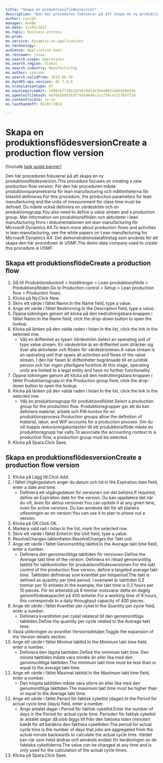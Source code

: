```yaml
--- 
title: "Skapa en produktionsflödesversion"
description: "Den här proceduren fokuserar på att skapa en ny produktionsflödesversion."
author: cvocph
manager: AnnBe
ms.date: 11/03/2017
ms.topic: business-process
ms.prod: 
ms.service: dynamics-ax-applications
ms.technology: 
audience: Application User
ms.reviewer: josaw
ms.search.scope: Operations
ms.search.region: Global
ms.search.industry: Manufacturing
ms.author: conradv
ms.search.validFrom: 2016-06-30
ms.dyn365.ops.version: AX 7.0.0
ms.translationtype: HT
ms.sourcegitcommit: 1d98cbff30620256c9d13e7b4a90314db150e33e
ms.openlocfilehash: 9a76e5bb6f63f793e4644c2ccf70cef21785ff10
ms.contentlocale: sv-se
ms.lasthandoff: 08/07/2018

---
```

# <a name="create-a-production-flow-version"></a><span data-ttu-id="9ba7a-103">Skapa en produktionsflödesversion</span><span class="sxs-lookup"><span data-stu-id="9ba7a-103">Create a production flow version</span></span>

[!include [task guide banner](../../includes/task-guide-banner.md)]

<span data-ttu-id="9ba7a-104">Den här proceduren fokuserar på att skapa en ny produktionsflödesversion.</span><span class="sxs-lookup"><span data-stu-id="9ba7a-104">This procedure focuses on creating a new production flow version.</span></span> <span data-ttu-id="9ba7a-105">För den här proceduren måste produktionsparametrarna för lean manufacturing och måttenheterna för klasstid definieras.</span><span class="sxs-lookup"><span data-stu-id="9ba7a-105">For this procedure, the production parameters for lean manufacturing and the units of measurement for class time must be defined.</span></span> <span data-ttu-id="9ba7a-106">Du måste också definiera en värdeström och en produktionsgrupp.</span><span class="sxs-lookup"><span data-stu-id="9ba7a-106">You also need to define a value stream and a production group.</span></span> <span data-ttu-id="9ba7a-107">Mer information om produktionsflöden och aktiviteter i lean manufacturing finns i dokumentationen om lean manufacturing för Microsoft Dynamics AX.</span><span class="sxs-lookup"><span data-stu-id="9ba7a-107">To learn more about production flows and activities in lean manufacturing, see the white papers on Lean manufacturing for Microsoft Dynamics AX.</span></span> <span data-ttu-id="9ba7a-108">Det demonstrationsdataföretag som används för att skapa den här proceduren är USMF.</span><span class="sxs-lookup"><span data-stu-id="9ba7a-108">The demo data company used to create this procedure is USMF.</span></span>


## <a name="create-a-production-flow"></a><span data-ttu-id="9ba7a-109">Skapa ett produktionsflöde</span><span class="sxs-lookup"><span data-stu-id="9ba7a-109">Create a production flow</span></span>
1. <span data-ttu-id="9ba7a-110">Gå till Produktionskontroll > Inställningar > Lean-produktionsflöde > Produktionsflöden.</span><span class="sxs-lookup"><span data-stu-id="9ba7a-110">Go to Production control > Setup > Lean production flow > Production flows.</span></span>
2. <span data-ttu-id="9ba7a-111">Klicka på Ny.</span><span class="sxs-lookup"><span data-stu-id="9ba7a-111">Click New.</span></span>
3. <span data-ttu-id="9ba7a-112">Skriv ett värde i fältet Namn.</span><span class="sxs-lookup"><span data-stu-id="9ba7a-112">In the Name field, type a value.</span></span>
4. <span data-ttu-id="9ba7a-113">Ange ett värde i fältet Beskrivning.</span><span class="sxs-lookup"><span data-stu-id="9ba7a-113">In the Description field, type a value.</span></span>
5. <span data-ttu-id="9ba7a-114">Öppna sökningen genom att klicka på den nedrullningsbara knappen i fältet Namn.</span><span class="sxs-lookup"><span data-stu-id="9ba7a-114">In the Name field, click the drop-down button to open the lookup.</span></span>
6. <span data-ttu-id="9ba7a-115">Klicka på länken på den valda raden i listan.</span><span class="sxs-lookup"><span data-stu-id="9ba7a-115">In the list, click the link in the selected row.</span></span>
    * <span data-ttu-id="9ba7a-116">Välj en driftenhet av typen Värdeström.</span><span class="sxs-lookup"><span data-stu-id="9ba7a-116">Select an operating unit of type value stream.</span></span> <span data-ttu-id="9ba7a-117">En värdeström är en driftenhet som sträcker sig över alla aktiviteter och flöden för värdeströmmen.</span><span class="sxs-lookup"><span data-stu-id="9ba7a-117">A value stream is an operating unit that spans all activities and flows of the value stream.</span></span> <span data-ttu-id="9ba7a-118">I den här fasen är driftenheter begränsade till en juridisk person och har ingen ytterligare funktion.</span><span class="sxs-lookup"><span data-stu-id="9ba7a-118">At this stage, operating units are limited to a legal entity and have no further functionality.</span></span>  
7. <span data-ttu-id="9ba7a-119">Öppna sökningen genom att klicka på den nedrullningsbara knappen i fältet Produktionsgrupp.</span><span class="sxs-lookup"><span data-stu-id="9ba7a-119">In the Production group field, click the drop-down button to open the lookup.</span></span>
8. <span data-ttu-id="9ba7a-120">Klicka på länken på den valda raden i listan.</span><span class="sxs-lookup"><span data-stu-id="9ba7a-120">In the list, click the link in the selected row.</span></span>
    * <span data-ttu-id="9ba7a-121">Välj en produktionsgrupp för produktionsflödet.</span><span class="sxs-lookup"><span data-stu-id="9ba7a-121">Select a production group for the production flow.</span></span> <span data-ttu-id="9ba7a-122">Produktionsgrupper gör att du kan definiera material, arbete och PIA-konton för en produktionsprocess.</span><span class="sxs-lookup"><span data-stu-id="9ba7a-122">Production groups allow the definition of material, labor, and WIP accounts for a production process.</span></span> <span data-ttu-id="9ba7a-123">Om du vill koppla redovisningskontexten till ett produktionsflöde måste en produktionsgrupp har valts.</span><span class="sxs-lookup"><span data-stu-id="9ba7a-123">To associate the accounting context to a production flow, a production group must be selected.</span></span>  
9. <span data-ttu-id="9ba7a-124">Klicka på Spara.</span><span class="sxs-lookup"><span data-stu-id="9ba7a-124">Click Save.</span></span>

## <a name="create-a-production-flow-version"></a><span data-ttu-id="9ba7a-125">Skapa en produktionsflödesversion</span><span class="sxs-lookup"><span data-stu-id="9ba7a-125">Create a production flow version</span></span>
1. <span data-ttu-id="9ba7a-126">Klicka på Lägg till.</span><span class="sxs-lookup"><span data-stu-id="9ba7a-126">Click Add.</span></span>
2. <span data-ttu-id="9ba7a-127">I fältet Utgångsdatum anger du datum och tid.</span><span class="sxs-lookup"><span data-stu-id="9ba7a-127">In the Expiration date field, enter a date and time.</span></span>
    * <span data-ttu-id="9ba7a-128">Definiera ett utgångsdatum för versionen om det behövs.</span><span class="sxs-lookup"><span data-stu-id="9ba7a-128">If required, define an Expiration date for the version.</span></span> <span data-ttu-id="9ba7a-129">Du kan uppdatera det när du vill, även för aktiva versioner.</span><span class="sxs-lookup"><span data-stu-id="9ba7a-129">You can update it at any given time, even for active versions.</span></span> <span data-ttu-id="9ba7a-130">Du kan använda det för att planera utfasningen av en version.</span><span class="sxs-lookup"><span data-stu-id="9ba7a-130">You can use it to plan to phase out a version.</span></span>  
3. <span data-ttu-id="9ba7a-131">Klicka på OK.</span><span class="sxs-lookup"><span data-stu-id="9ba7a-131">Click OK.</span></span>
4. <span data-ttu-id="9ba7a-132">Markera vald rad i listan.</span><span class="sxs-lookup"><span data-stu-id="9ba7a-132">In the list, mark the selected row.</span></span>
5. <span data-ttu-id="9ba7a-133">Skriv ett värde i fältet Enhet.</span><span class="sxs-lookup"><span data-stu-id="9ba7a-133">In the Unit field, type a value.</span></span>
6. <span data-ttu-id="9ba7a-134">ResolveChanges taktenheten.</span><span class="sxs-lookup"><span data-stu-id="9ba7a-134">ResolveChanges the Takt unit.</span></span>
7. <span data-ttu-id="9ba7a-135">Ange ett värde i fältet Genomsnittlig takttid.</span><span class="sxs-lookup"><span data-stu-id="9ba7a-135">In the Average takt time field, enter a number.</span></span>
    * <span data-ttu-id="9ba7a-136">Definiera den genomsnittliga takttiden för versionen.</span><span class="sxs-lookup"><span data-stu-id="9ba7a-136">Define the Average takt time of the version.</span></span> <span data-ttu-id="9ba7a-137">Definiera en riktad genomsnittlig takttid för taktkontrollen för produktionsflödesversionen.</span><span class="sxs-lookup"><span data-stu-id="9ba7a-137">For the takt control of the production flow version, define a targeted average takt time.</span></span> <span data-ttu-id="9ba7a-138">Takttiden definieras som kvantitet per tidsperiod.</span><span class="sxs-lookup"><span data-stu-id="9ba7a-138">The takt is defined as quantity per time period.</span></span> <span data-ttu-id="9ba7a-139">I exemplet är takttiden 0,2 timmar per 10 enheter.</span><span class="sxs-lookup"><span data-stu-id="9ba7a-139">In the example, the takt time is 0.2 hours per 10 pieces.</span></span> <span data-ttu-id="9ba7a-140">För en arbetstid på 8 timmar motsvarar detta en daglig genomflödeskapacitet på 400 enheter.</span><span class="sxs-lookup"><span data-stu-id="9ba7a-140">For a working time of 8 hours, this corresponds to a daily throughput capacity of 400 pieces.</span></span>  
8. <span data-ttu-id="9ba7a-141">Ange ett värde i fältet Kvantitet per cykel.</span><span class="sxs-lookup"><span data-stu-id="9ba7a-141">In the Quantity per cycle field, enter a number.</span></span>
    * <span data-ttu-id="9ba7a-142">Definiera kvantiteten per cykel relaterat till den genomsnittliga takttiden.</span><span class="sxs-lookup"><span data-stu-id="9ba7a-142">Define the quantity per cycle related to the Average takt time.</span></span>  
9. <span data-ttu-id="9ba7a-143">Växla utökningen av avsnittet Versionsdetaljer.</span><span class="sxs-lookup"><span data-stu-id="9ba7a-143">Toggle the expansion of the Version details section.</span></span>
10. <span data-ttu-id="9ba7a-144">Ange ett värde i fältet Minimal takttid.</span><span class="sxs-lookup"><span data-stu-id="9ba7a-144">In the Minimum takt time field, enter a number.</span></span>
    * <span data-ttu-id="9ba7a-145">Definiera den lägsta takttiden.</span><span class="sxs-lookup"><span data-stu-id="9ba7a-145">Define the minimum takt time.</span></span> <span data-ttu-id="9ba7a-146">Den minsta takttiden måste vara mindre än eller lika med den genomsnittliga takttiden.</span><span class="sxs-lookup"><span data-stu-id="9ba7a-146">The minimum takt time must be less than or equal to the average takt time.</span></span>  
11. <span data-ttu-id="9ba7a-147">Ange ett värde i fältet Maximal takttid.</span><span class="sxs-lookup"><span data-stu-id="9ba7a-147">In the Maximum takt time field, enter a number.</span></span>
    * <span data-ttu-id="9ba7a-148">Den högsta takttiden måste vara större än eller lika med den genomsnittliga takttiden.</span><span class="sxs-lookup"><span data-stu-id="9ba7a-148">The maximum takt time must be higher than or equal to the Average takt time.</span></span>  
12. <span data-ttu-id="9ba7a-149">Ange ett värde i fältet Period för faktisk cykeltid (dagar).</span><span class="sxs-lookup"><span data-stu-id="9ba7a-149">In the Period for actual cycle time (days) field, enter a number.</span></span>
    * <span data-ttu-id="9ba7a-150">Ange antalet dagar i Period för faktisk cykeltid.</span><span class="sxs-lookup"><span data-stu-id="9ba7a-150">Enter the number of days in the Period for actual cycle time.</span></span> <span data-ttu-id="9ba7a-151">Perioden för faktisk cykeltid är antalet dagar då jobb läggs till från den faktiska tiden (minuter) bakåt för att beräkna den faktiska cykeltiden.</span><span class="sxs-lookup"><span data-stu-id="9ba7a-151">The period for actual cycle time is the number of days that jobs are aggregated from the actual minute backwards to calculate the actual cycle time.</span></span> <span data-ttu-id="9ba7a-152">Värdet kan när som helst ändras och används endast för beräkningen av de faktiska cykeltiderna.</span><span class="sxs-lookup"><span data-stu-id="9ba7a-152">The value can be changed at any time and is only used for the calculation of the actual cycle times.</span></span>  
13. <span data-ttu-id="9ba7a-153">Klicka på Spara.</span><span class="sxs-lookup"><span data-stu-id="9ba7a-153">Click Save.</span></span>


